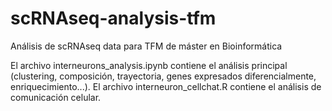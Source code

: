# scRNAseq-analysis-tfm
Análisis de scRNAseq data para TFM de máster en Bioinformática

El archivo interneurons_analysis.ipynb contiene el análisis principal (clustering, composición, trayectoria, genes expresados diferencialmente, enriquecimiento...). 
El archivo interneuron_cellchat.R contiene el análisis de comunicación celular.
